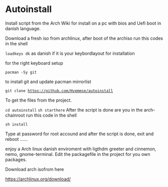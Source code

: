 # Autoinstall

Install script from the Arch Wiki for install on a pc with bios and Uefi boot in danish language.

Download a fresh iso from archlinux, after boot of the archiso run this codes in the shell

<code>loadkeys dk</code> as danish if it is your keybordlayout for installation
  
for the right keyboard setup

<code>pacman -Sy git</code>

to install git and update pacman mirrorlist

<code>git clone https://github.com/Hvemmse/autoinstall</code>

To get the files from the project.

<code>cd autoinstall</code>
<code>sh starthere</code>
After the script is done are you in the arch-chainroot run this code in the shell

<code>sh install</code>

Type at password for root accound and after the script is done, exit and reboot ...... 

enjoy a Arch linux danish enviroment with ligthdm greeter and cinnemon, nemo, gnome-terminal. Edit the packagefile in the project for you own packages.

Download arch isofrom here 

https://archlinux.org/download/

